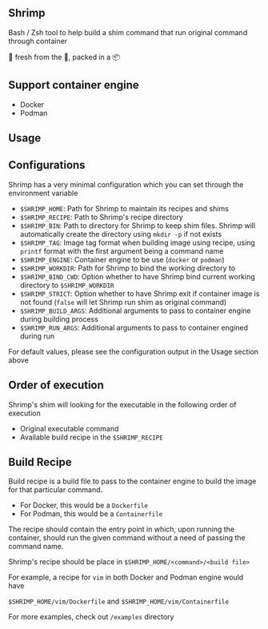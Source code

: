 ## Shrimp

Bash / Zsh tool to help build a shim command that run original command
through container

:fried_shrimp: fresh from the :ocean:, packed in a :package:

## Support container engine

- Docker
- Podman

## Usage
<!--FLAGS:START-->
<!--FLAGS:END-->

## Configurations

Shrimp has a very minimal configuration which you can set through the
environment variable

- `$SHRIMP_HOME`: Path for Shrimp to maintain its recipes and shims
- `$SHRIMP_RECIPE`: Path to Shrimp's recipe directory
- `$SHRIMP_BIN`: Path to directory for Shrimp to keep shim files. Shrimp will
automatically create the directory using `mkdir -p` if not exists
- `$SHRIMP_TAG`: Image tag format when building image using recipe, using
`printf` format with the first argument being a command name
- `$SHRIMP_ENGINE`: Container engine to be use (`docker` or `podman`)
- `$SHRIMP_WORKDIR`: Path for Shrimp to bind the working directory to
- `$SHRIMP_BIND_CWD`: Option whether to have Shrimp bind current working
directory to `$SHRIMP_WORKDIR`
- `$SHRIMP_STRICT`: Option whether to have Shrimp exit if container image is
not found (`false` will let Shrimp run shim as original command)
- `$SHRIMP_BUILD_ARGS`: Additional arguments to pass to container engine
during building process
- `$SHRIMP_RUN_ARGS`: Additional arguments to pass to container engined during
run

For default values, please see the configuration output in the Usage section
above

## Order of execution

Shrimp's shim will looking for the executable in the following order of
execution

- Original executable command
- Available build recipe in the `$SHRIMP_RECIPE`

## Build Recipe

Build recipe is a build file to pass to the container engine to build the
image for that particular command.

- For Docker, this would be a `Dockerfile`
- For Podman, this would be a `Containerfile`

The recipe should contain the entry point in which, upon running the
container, should run the given command without a need of passing the command
name.

Shrimp's recipe should be place in `$SHRIMP_HOME/<command>/<build file>`

For example, a recipe for `vim` in both Docker and Podman engine would have

`$SHRIMP_HOME/vim/Dockerfile` and `$SHRIMP_HOME/vim/Containerfile`

For more examples, check out `/examples` directory
